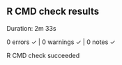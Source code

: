 ## R CMD check results
Duration: 2m 33s

0 errors ✓ | 0 warnings ✓ | 0 notes ✓

R CMD check succeeded
